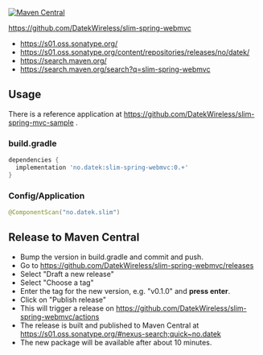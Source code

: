 [![Maven Central](https://img.shields.io/maven-central/v/no.datek/slim-spring-webmvc.svg?label=Maven%20Central)](https://search.maven.org/search?q=g:%22no.datek%22%20AND%20a:%22slim-spring-webmvc%22)

https://github.com/DatekWireless/slim-spring-webmvc

* https://s01.oss.sonatype.org/
* https://s01.oss.sonatype.org/content/repositories/releases/no/datek/
* https://search.maven.org/
* https://search.maven.org/search?q=slim-spring-webmvc

## Usage

There is a reference application at https://github.com/DatekWireless/slim-spring-mvc-sample .

### build.gradle

```groovy
dependencies {
  implementation 'no.datek:slim-spring-webmvc:0.+'
}
```

### Config/Application

```java
@ComponentScan("no.datek.slim")
```

## Release to Maven Central

* Bump the version in build.gradle and commit and push.
* Go to https://github.com/DatekWireless/slim-spring-webmvc/releases
* Select "Draft a new release"
* Select "Choose a tag"
* Enter the tag for the new version, e.g. "v0.1.0" and **press enter**.
* Click on "Publish release"
* This will trigger a release on https://github.com/DatekWireless/slim-spring-webmvc/actions
* The release is built and published to Maven Central at
  https://s01.oss.sonatype.org/#nexus-search;quick~no.datek
* The new package will be available after about 10 minutes.
